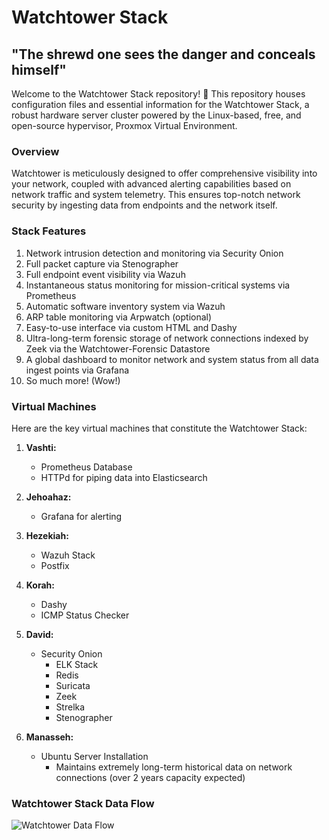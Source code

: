 # Watchtower Stack

## "The shrewd one sees the danger and conceals himself"

Welcome to the Watchtower Stack repository! 🚀 This repository houses configuration files and essential information for the Watchtower Stack, a robust hardware server cluster powered by the Linux-based, free, and open-source hypervisor, Proxmox Virtual Environment.

### Overview

Watchtower is meticulously designed to offer comprehensive visibility into your network, coupled with advanced alerting capabilities based on network traffic and system telemetry. This ensures top-notch network security by ingesting data from endpoints and the network itself.

### Stack Features

1. Network intrusion detection and monitoring via Security Onion
2. Full packet capture via Stenographer
3. Full endpoint event visibility via Wazuh
4. Instantaneous status monitoring for mission-critical systems via Prometheus
5. Automatic software inventory system via Wazuh
6. ARP table monitoring via Arpwatch (optional)
7. Easy-to-use interface via custom HTML and Dashy
8. Ultra-long-term forensic storage of network connections indexed by Zeek via the Watchtower-Forensic Datastore
9. A global dashboard to monitor network and system status from all data ingest points via Grafana
10. So much more! (Wow!)

### Virtual Machines

Here are the key virtual machines that constitute the Watchtower Stack:

1. **Vashti:**
   - Prometheus Database
   - HTTPd for piping data into Elasticsearch

2. **Jehoahaz:**
   - Grafana for alerting

3. **Hezekiah:**
   - Wazuh Stack
   - Postfix

4. **Korah:**
   - Dashy
   - ICMP Status Checker

5. **David:**
   - Security Onion
     - ELK Stack
     - Redis
     - Suricata
     - Zeek
     - Strelka
     - Stenographer

6. **Manasseh:**
   - Ubuntu Server Installation
     - Maintains extremely long-term historical data on network connections (over 2 years capacity expected)

### Watchtower Stack Data Flow

![Watchtower Data Flow](https://i.imgur.com/3dDJ9Of.jpg)


